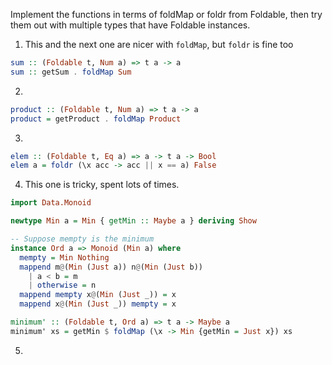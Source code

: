 Implement the functions in terms of foldMap or foldr from Foldable, then try them out with multiple types that have Foldable instances.

1. This and the next one are nicer with `foldMap`, but `foldr` is fine too
```haskell
sum :: (Foldable t, Num a) => t a -> a
sum :: getSum . foldMap Sum
```
2. 
```haskell
product :: (Foldable t, Num a) => t a -> a
product = getProduct . foldMap Product
```
3.
```haskell
elem :: (Foldable t, Eq a) => a -> t a -> Bool
elem a = foldr (\x acc -> acc || x == a) False
```
4. This one is tricky, spent lots of times.
```haskell
import Data.Monoid

newtype Min a = Min { getMin :: Maybe a } deriving Show

-- Suppose mempty is the minimum
instance Ord a => Monoid (Min a) where
  mempty = Min Nothing
  mappend m@(Min (Just a)) n@(Min (Just b))
    | a < b = m
    | otherwise = n
  mappend mempty x@(Min (Just _)) = x
  mappend x@(Min (Just _)) mempty = x

minimum' :: (Foldable t, Ord a) => t a -> Maybe a
minimum' xs = getMin $ foldMap (\x -> Min {getMin = Just x}) xs
```
5.
```haskell

```
